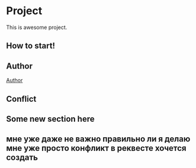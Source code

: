 # Project
This is awesome project.
## How to start!
## Author
[Author](author.md)
## Conflict
## Some new section here
## мне уже даже не важно правильно ли я делаю мне уже просто конфликт в реквесте хочется создать
